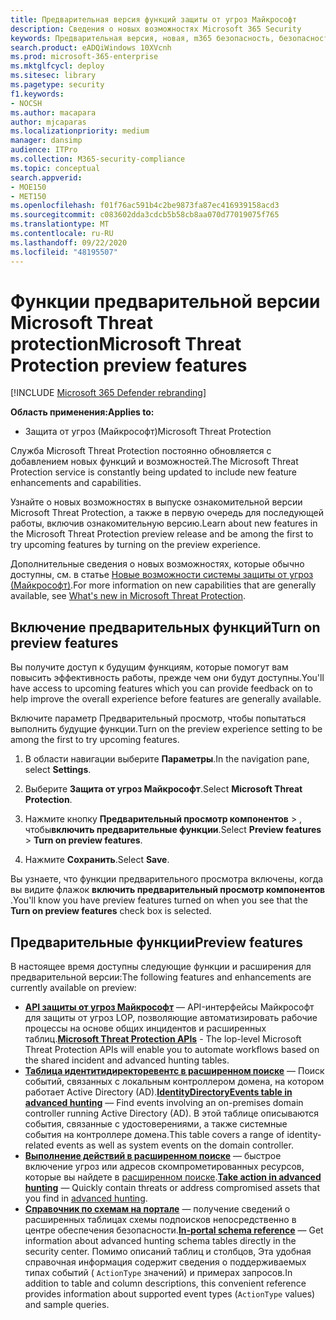 ```yaml
---
title: Предварительная версия функций защиты от угроз Майкрософт
description: Сведения о новых возможностях Microsoft 365 Security
keywords: Предварительная версия, новая, m365 безопасность, безопасность, 365, возможности
search.product: eADQiWindows 10XVcnh
ms.prod: microsoft-365-enterprise
ms.mktglfcycl: deploy
ms.sitesec: library
ms.pagetype: security
f1.keywords:
- NOCSH
ms.author: macapara
author: mjcaparas
ms.localizationpriority: medium
manager: dansimp
audience: ITPro
ms.collection: M365-security-compliance
ms.topic: conceptual
search.appverid:
- MOE150
- MET150
ms.openlocfilehash: f01f76ac591b4c2be9873fa87ec416939158acd3
ms.sourcegitcommit: c083602dda3cdcb5b58cb8aa070d77019075f765
ms.translationtype: MT
ms.contentlocale: ru-RU
ms.lasthandoff: 09/22/2020
ms.locfileid: "48195507"
---
```

# <a name="microsoft-threat-protection-preview-features"></a><span data-ttu-id="ee341-104">Функции предварительной версии Microsoft Threat protection</span><span class="sxs-lookup"><span data-stu-id="ee341-104">Microsoft Threat Protection preview features</span></span>

[!INCLUDE [Microsoft 365 Defender rebranding](../includes/microsoft-defender.md)]


<span data-ttu-id="ee341-105">**Область применения:**</span><span class="sxs-lookup"><span data-stu-id="ee341-105">**Applies to:**</span></span>
- <span data-ttu-id="ee341-106">Защита от угроз (Майкрософт)</span><span class="sxs-lookup"><span data-stu-id="ee341-106">Microsoft Threat Protection</span></span>


<span data-ttu-id="ee341-107">Служба Microsoft Threat Protection постоянно обновляется с добавлением новых функций и возможностей.</span><span class="sxs-lookup"><span data-stu-id="ee341-107">The Microsoft Threat Protection service is constantly being updated to include new feature enhancements and capabilities.</span></span>

<span data-ttu-id="ee341-108">Узнайте о новых возможностях в выпуске ознакомительной версии Microsoft Threat Protection, а также в первую очередь для последующей работы, включив ознакомительную версию.</span><span class="sxs-lookup"><span data-stu-id="ee341-108">Learn about new features in the Microsoft Threat Protection preview release and be among the first to try upcoming features by turning on the preview experience.</span></span>

<span data-ttu-id="ee341-109">Дополнительные сведения о новых возможностях, которые обычно доступны, см. в статье [Новые возможности системы защиты от угроз (Майкрософт)](whats-new.md).</span><span class="sxs-lookup"><span data-stu-id="ee341-109">For more information on new capabilities that are generally available, see [What's new in Microsoft Threat Protection](whats-new.md).</span></span>

## <a name="turn-on-preview-features"></a><span data-ttu-id="ee341-110">Включение предварительных функций</span><span class="sxs-lookup"><span data-stu-id="ee341-110">Turn on preview features</span></span>
<span data-ttu-id="ee341-111">Вы получите доступ к будущим функциям, которые помогут вам повысить эффективность работы, прежде чем они будут доступны.</span><span class="sxs-lookup"><span data-stu-id="ee341-111">You'll have access to upcoming features which you can provide feedback on to help improve the overall experience before features are generally available.</span></span>

<span data-ttu-id="ee341-112">Включите параметр Предварительный просмотр, чтобы попытаться выполнить будущие функции.</span><span class="sxs-lookup"><span data-stu-id="ee341-112">Turn on the preview experience setting to be among the first to try upcoming features.</span></span>

1. <span data-ttu-id="ee341-113">В области навигации выберите **Параметры**.</span><span class="sxs-lookup"><span data-stu-id="ee341-113">In the navigation pane, select **Settings**.</span></span>

2. <span data-ttu-id="ee341-114">Выберите **Защита от угроз Майкрософт**.</span><span class="sxs-lookup"><span data-stu-id="ee341-114">Select **Microsoft Threat Protection**.</span></span>


3. <span data-ttu-id="ee341-115">Нажмите кнопку **Предварительный просмотр компонентов**  >  , чтобы**включить предварительные функции**.</span><span class="sxs-lookup"><span data-stu-id="ee341-115">Select **Preview features** > **Turn on preview features**.</span></span> 

3. <span data-ttu-id="ee341-116">Нажмите **Сохранить**.</span><span class="sxs-lookup"><span data-stu-id="ee341-116">Select **Save**.</span></span>

<span data-ttu-id="ee341-117">Вы узнаете, что функции предварительного просмотра включены, когда вы видите флажок **включить предварительный просмотр компонентов** .</span><span class="sxs-lookup"><span data-stu-id="ee341-117">You'll know you have preview features turned on when you see that the **Turn on preview features** check box is selected.</span></span> 

## <a name="preview-features"></a><span data-ttu-id="ee341-118">Предварительные функции</span><span class="sxs-lookup"><span data-stu-id="ee341-118">Preview features</span></span>
<span data-ttu-id="ee341-119">В настоящее время доступны следующие функции и расширения для предварительной версии:</span><span class="sxs-lookup"><span data-stu-id="ee341-119">The following features and enhancements are currently available on preview:</span></span>

- <span data-ttu-id="ee341-120">**[API защиты от угроз Майкрософт](api-overview.md)** — API-интерфейсы Майкрософт для защиты от угроз LOP, позволяющие автоматизировать рабочие процессы на основе общих инцидентов и расширенных таблиц.</span><span class="sxs-lookup"><span data-stu-id="ee341-120">**[Microsoft Threat Protection APIs](api-overview.md)** - The lop-level Microsoft Threat Protection APIs will enable you to automate workflows based on the shared incident and advanced hunting tables.</span></span> 
- <span data-ttu-id="ee341-121">**[Таблица идентитидиректоревентс в расширенном поиске](advanced-hunting-identitydirectoryevents-table.md)** — Поиск событий, связанных с локальным контроллером домена, на котором работает Active Directory (AD).</span><span class="sxs-lookup"><span data-stu-id="ee341-121">**[IdentityDirectoryEvents table in advanced hunting](advanced-hunting-identitydirectoryevents-table.md)** — Find events involving an on-premises domain controller running Active Directory (AD).</span></span> <span data-ttu-id="ee341-122">В этой таблице описываются события, связанные с удостоверениями, а также системные события на контроллере домена.</span><span class="sxs-lookup"><span data-stu-id="ee341-122">This table covers a range of identity-related events as well as system events on the domain controller.</span></span>
- <span data-ttu-id="ee341-123">**[Выполнение действий в расширенном поиске](advanced-hunting-take-action.md)** — быстрое включение угроз или адресов скомпрометированных ресурсов, которые вы найдете в [расширенном поиске](advanced-hunting-overview.md).</span><span class="sxs-lookup"><span data-stu-id="ee341-123">**[Take action in advanced hunting](advanced-hunting-take-action.md)** — Quickly contain threats or address compromised assets that you find in [advanced hunting](advanced-hunting-overview.md).</span></span>
- <span data-ttu-id="ee341-124">**[Справочник по схемам на портале](advanced-hunting-schema-tables.md#get-schema-information-in-the-security-center)** — получение сведений о расширенных таблицах схемы подпоисков непосредственно в центре обеспечения безопасности.</span><span class="sxs-lookup"><span data-stu-id="ee341-124">**[In-portal schema reference](advanced-hunting-schema-tables.md#get-schema-information-in-the-security-center)** — Get information about advanced hunting schema tables directly in the security center.</span></span> <span data-ttu-id="ee341-125">Помимо описаний таблиц и столбцов, Эта удобная справочная информация содержит сведения о поддерживаемых типах событий ( `ActionType` значений) и примерах запросов.</span><span class="sxs-lookup"><span data-stu-id="ee341-125">In addition to table and column descriptions, this convenient reference provides information about supported event types (`ActionType` values) and sample queries.</span></span>

